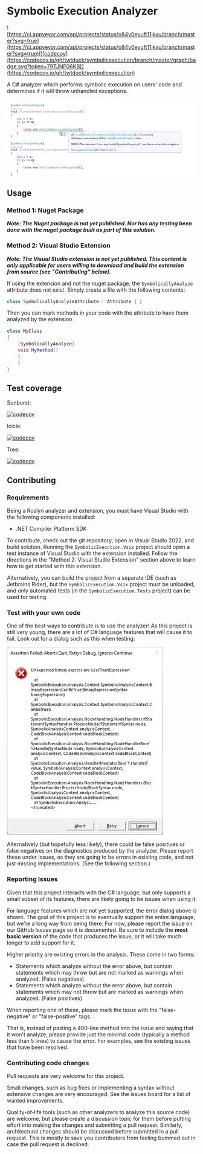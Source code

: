 # Symbolic Execution Analyzer

![https://ci.appveyor.com/api/projects/status/o84y0eyuft11jkxu/branch/master?svg=true](https://ci.appveyor.com/api/projects/status/o84y0eyuft11jkxu/branch/master?svg=true)[![codecov](https://codecov.io/gh/twtduck/symbolicexecution/branch/master/graph/badge.svg?token=79TJNF06KB)](https://codecov.io/gh/twtduck/symbolicexecution)

A C# analyzer which performs symbolic execution on users' code and determines if it will throw unhandled exceptions. 

![Screenshot](screenshot.png)

## Usage

### Method 1: Nuget Package

**_Note: The Nuget package is not yet published. Nor has any testing been done with the nuget package built as part of this solution._**

### Method 2: Visual Studio Extension

**_Note: The Visual Studio extension is not yet published. This content is only applicable for users willing to download and build the extension from source (see "Contributing" below)._**

If using the extension and not the nuget package, the `SymbolicallyAnalyze` attribute does not exist. Simply create a file with the following contents:

```csharp
class SymbolicallyAnalyzeAttribute : Attribute { }
```

Then you can mark methods in your code with the attribute to have them analyzed by the extension. 

```csharp
class MyClass
{
	[SymbolicallyAnalyze]
	void MyMethod()
	{
	}
}
```

## Test coverage

Sunburst:

[![codecov](https://codecov.io/gh/twtduck/symbolicexecution/branch/master/graph/badge.svg?token=79TJNF06KB)](https://codecov.io/gh/twtduck/symbolicexecution/branch/master/graphs/sunbrust.svg)

Icicle:

[![codecov](https://codecov.io/gh/twtduck/symbolicexecution/branch/master/graph/badge.svg?token=79TJNF06KB)](https://codecov.io/gh/twtduck/symbolicexecution/branch/master/graphs/icicle.svg)

Tree:

[![codecov](https://codecov.io/gh/twtduck/symbolicexecution/branch/master/graph/badge.svg?token=79TJNF06KB)](https://codecov.io/gh/twtduck/symbolicexecution/branch/master/graphs/tree.svg)

## Contributing

### Requirements

Being a Roslyn analyzer and extension, you must have Visual Studio with the following components installed:

- .NET Compiler Platform SDK

To contribute, check out the git repository, open in Visual Studio 2022, and build solution. Running the `SymbolicExecution.Vsix` project should open a test instance of Visual Studio with the extension installed. Follow the directions in the "Method 2: Visual Studio Extension" section above to learn how to get started with this extension.

Alternatively, you can build the project from a separate IDE (such as Jetbrains Rider), but the `SymbolicExecution.Vsix` project must be unloaded, and only automated tests (in the `SymbolicExecution.Tests` project) can be used for testing. 

### Test with your own code

One of the best ways to contribute is to use the analyzer! As this project is still very young, there are a lot of C# language features that will cause it to fail. Look out for a dialog such as this when testing:

![Unsupported syntax dialog](unsupported-syntax-dialog.png)

Alternatively (but hopefully less likely), there could be false positives or false negatives on the diagnostics produced by the analyzer. Please report these under issues, as they are going to be errors in existing code, and not just missing implementations. (See the following section.)

### Reporting Issues

Given that this project interacts with the C# language, but only supports a small subset of its features, there are likely going to be issues when using it. 

For language features which are not yet supported, the error dialog above is shown. The goal of this project is to eventually support the entire language, but we're a long way from being there. For now, please report the issue on our GitHub Issues page so it is documented. Be sure to include the **most basic version** of the code that produces the issue, or it will take much longer to add support for it.

Higher priority are existing errors in the analysis. These come in two forms:

- Statements which analyze without the error above, but contain statements which may throw but are not marked as warnings when analyzed. (False negatives)
- Statements which analyze without the error above, but contain statements which may not throw but are marked as warnings when analyzed. (False positives)

When reporting one of these, please mark the issue with the "false-negative" or "false-positive" tags.

That is, instead of pasting a 400-line method into the issue and saying that it won't analyze, please provide just the minimal code (typically a method less than 5 lines) to cause the error. For examples, see the existing issues that have been resolved. 

### Contributing code changes

Pull requests are very welcome for this project. 

Small changes, such as bug fixes or implementing a syntax without extensive changes are very encouraged. See the issues board for a list of wanted improvements. 

Quality-of-life tools (such as other analyzers to analyze this source code) are welcome, but please create a discussion topic for them before putting effort into making the changes and submitting a pull request. Similarly, architectural changes should be discussed before submitted in a pull request. This is mostly to save you contributors from feeling bummed out in case the pull request is declined. 
